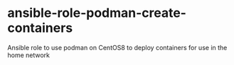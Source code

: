# ansible-role-podman-create-containers
Ansible role to use podman on CentOS8 to deploy containers for use in the home network
